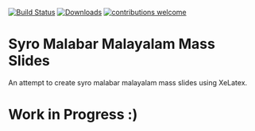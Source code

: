 [![Build Status](https://travis-ci.org/SyroMalabar/Malayalam-Mass-Slides.svg?branch=master)](https://travis-ci.org/SyroMalabar/Malayalam-Mass-Slides)
[![Downloads](https://img.shields.io/github/downloads/SyroMalabar/Malayalam-Mass-Slides/total.svg)](https://github.com/SyroMalabar/Malayalam-Mass-Slides)
[![contributions welcome](https://img.shields.io/badge/contributions-welcome-brightgreen.svg?style=flat)](https://github.com/SyroMalabar/Malayalam-Mass-Slides)

# Syro Malabar Malayalam Mass Slides

An attempt to create syro malabar malayalam mass slides using XeLatex.

# Work in Progress :)
